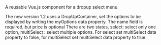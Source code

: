 A reusable Vue.js component for a dropup select menu. 

The new version 1.2  uses a DropUpContainer, set the options to be displayed by writing the myOptions data property. The name field is required, but price is optional
There are two states, select: select only one option, multiSelect : select multiple options. For select set multiSelect data property to false, for multiSelect set multiSelect data property to true.
 <template>
    <div>
        <drop-up
                :multiselect="multiSelect"
                :options="myOptions"
        ></drop-up>
    </div>
    </template>
    <script>
        import DropUp from "./DropUp";
        export default {
            name: "DropUpContainer",
            data(){
                return{
                    myOptions:[{name:'apples', price:'$2.00'}],      //write your own options, 
                    multiSelect="true"
                }
            },
            components: {DropUp}
        }
    </script>
